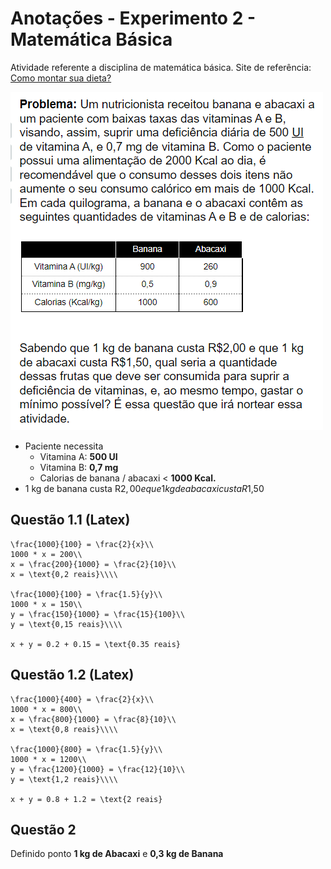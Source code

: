 # Anotações - Experimento 2 - Matemática Básica
Atividade referente a disciplina de matemática básica. 
Site de referência: [Como montar sua dieta?](https://m3.ime.unicamp.br/arquivos/software/1224/atividade1_parte1.html) 

![Imagem do problema](./repo/problema.png)

- Paciente necessita
  - Vitamina A: **500 UI**
  - Vitamina B: **0,7 mg**
  - Calorias de banana / abacaxi < **1000 Kcal.**
- 1 kg de banana custa R$2,00 e que 1 kg de abacaxi custa R$1,50

## Questão 1.1 (Latex)
```
\frac{1000}{100} = \frac{2}{x}\\
1000 * x = 200\\
x = \frac{200}{1000} = \frac{2}{10}\\
x = \text{0,2 reais}\\\\

\frac{1000}{100} = \frac{1.5}{y}\\
1000 * x = 150\\
y = \frac{150}{1000} = \frac{15}{100}\\
y = \text{0,15 reais}\\\\

x + y = 0.2 + 0.15 = \text{0.35 reais}
```

## Questão 1.2 (Latex)
```
\frac{1000}{400} = \frac{2}{x}\\
1000 * x = 800\\
x = \frac{800}{1000} = \frac{8}{10}\\
x = \text{0,8 reais}\\\\

\frac{1000}{800} = \frac{1.5}{y}\\
1000 * x = 1200\\
y = \frac{1200}{1000} = \frac{12}{10}\\
y = \text{1,2 reais}\\\\

x + y = 0.8 + 1.2 = \text{2 reais}
```

## Questão 2
Definido ponto **1 kg de Abacaxi** e **0,3 kg de Banana**